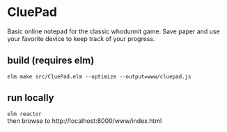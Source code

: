 # CluePad
Basic online notepad for the classic whodunnit game.  Save paper and use your favorite device to keep track of your progress.

## build (requires elm)
`elm make src/CluePad.elm --optimize --output=www/cluepad.js`

## run locally
`elm reactor`  
then browse to http://localhost:8000/www/index.html